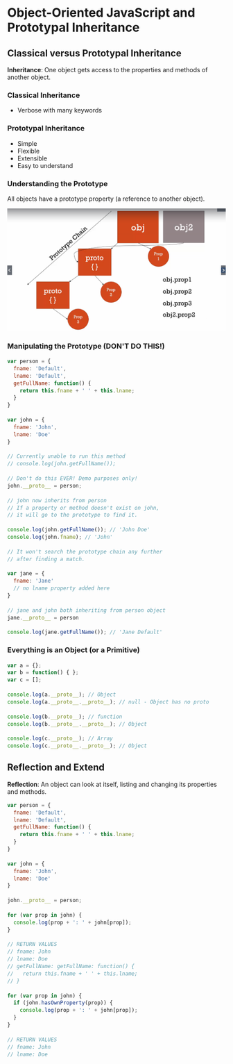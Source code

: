 # Object-Oriented JavaScript and Prototypal Inheritance

## Classical versus Prototypal Inheritance
**Inheritance**: One object gets access to the properties and methods of another object.

### Classical Inheritance
* Verbose with many keywords

### Prototypal Inheritance
* Simple
* Flexible
* Extensible
* Easy to understand

### Understanding the Prototype
All objects have a prototype property (a reference to another object).

![Prototype Description](./prototype.png "Prototype Description")

### Manipulating the Prototype (DON'T DO THIS!)
```js
var person = {
  fname: 'Default',
  lname: 'Default',
  getFullName: function() {
    return this.fname + ' ' + this.lname;
  }
}

var john = {
  fname: 'John',
  lname: 'Doe'
}

// Currently unable to run this method
// console.log(john.getFullName());

// Don't do this EVER! Demo purposes only!
john.__proto__ = person;

// john now inherits from person
// If a property or method doesn't exist on john,
// it will go to the prototype to find it.

console.log(john.getFullName()); // 'John Doe'
console.log(john.fname); // 'John'

// It won't search the prototype chain any further
// after finding a match.

var jane = {
  fname: 'Jane'
  // no lname property added here
}

// jane and john both inheriting from person object
jane.__proto__ = person

console.log(jane.getFullName()); // 'Jane Default'
```

### Everything is an Object (or a Primitive)
```js
var a = {};
var b = function() { };
var c = [];

console.log(a.__proto__); // Object
console.log(a.__proto__.__proto__); // null - Object has no proto

console.log(b.__proto__); // function
console.log(b.__proto__.__proto__); // Object

console.log(c.__proto__); // Array
console.log(c.__proto__.__proto__); // Object
```

## Reflection and Extend
**Reflection**: An object can look at itself, listing and changing its properties and methods.

```js
var person = {
  fname: 'Default',
  lname: 'Default',
  getFullName: function() {
    return this.fname + ' ' + this.lname;
  }
}

var john = {
  fname: 'John',
  lname: 'Doe'
}

john.__proto__ = person;

for (var prop in john) {
  console.log(prop + ': ' + john[prop]);
}

// RETURN VALUES
// fname: John
// lname: Doe
// getFullName: getFullName: function() {
//   return this.fname + ' ' + this.lname;
// }

for (var prop in john) {
  if (john.hasOwnProperty(prop)) {
  	console.log(prop + ': ' + john[prop]);
  }
}

// RETURN VALUES
// fname: John
// lname: Doe
```